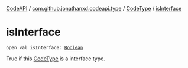 [CodeAPI](../../index.md) / [com.github.jonathanxd.codeapi.type](../index.md) / [CodeType](index.md) / [isInterface](.)

# isInterface

`open val isInterface: `[`Boolean`](https://kotlinlang.org/api/latest/jvm/stdlib/kotlin/-boolean/index.html)

True if this [CodeType](index.md) is a interface type.


